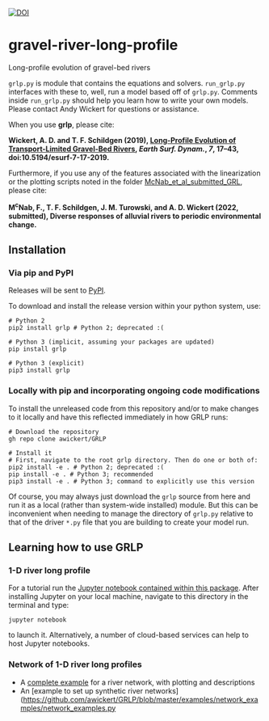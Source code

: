 [![DOI](https://zenodo.org/badge/159710833.svg)](https://zenodo.org/badge/latestdoi/159710833)

# gravel-river-long-profile
Long-profile evolution of gravel-bed rivers

`grlp.py` is module that contains the equations and solvers. `run_grlp.py` interfaces with these to, well, run a model based off of `grlp.py`. Comments inside `run_grlp.py` should help you learn how to write your own models. Please contact Andy Wickert for questions or assistance.


When you use **grlp**, please cite:

**Wickert, A. D. and T. F. Schildgen (2019), [Long-Profile Evolution of Transport-Limited Gravel-Bed Rivers](https://www.earth-surf-dynam.net/7/17/2019/esurf-7-17-2019.html), *Earth Surf. Dynam.*, *7*, 17–43, doi:10.5194/esurf-7-17-2019.**

Furthermore, if you use any of the features associated with the linearization or the plotting scripts noted in the folder [McNab_et_al_submitted_GRL](https://github.com/MNiMORPH/GRLP/tree/master/examples/McNab_et_al_submitted_GRL), please cite:

**M<sup>c</sup>Nab, F., T. F. Schildgen, J. M. Turowski, and A. D. Wickert (2022, submitted), Diverse responses of alluvial rivers to periodic environmental change.**


## Installation

### Via pip and PyPI

Releases will be sent to [PyPI](https://pypi.org/project/GRLP/).

To download and install the release version within your python system, use:

```
# Python 2
pip2 install grlp # Python 2; deprecated :(

# Python 3 (implicit, assuming your packages are updated)
pip install grlp

# Python 3 (explicit)
pip3 install grlp
```

### Locally with pip and incorporating ongoing code modifications

To install the unreleased code from this repository and/or to make changes to it locally and have this reflected immediately in how GRLP runs:

```
# Download the repository
gh repo clone awickert/GRLP

# Install it
# First, navigate to the root grlp directory. Then do one or both of:
pip2 install -e . # Python 2; deprecated :(
pip install -e . # Python 3; recommended
pip3 install -e . # Python 3; command to explicitly use this version
```

Of course, you may always just download the `grlp` source from here and run it as a local (rather than system-wide installed) module. But this can be inconvenient when needing to manage the directory of `grlp.py` relative to that of the driver `*.py` file that you are building to create your model run.

## Learning how to use GRLP

### 1-D river long profile

For a tutorial run the [Jupyter notebook contained within this package](https://github.com/awickert/GRLP/blob/master/example_1d.ipynb). After installing Jupyter on your local machine, navigate to this directory in the terminal and type:
```
jupyter notebook
```
to launch it. Alternatively, a number of cloud-based services can help to host Jupyter notebooks.

### Network of 1-D river long profiles

* A [complete example](examples/run_network_5_segments_2020.py) for a river network, with plotting and descriptions
* An [example to set up synthetic river networks](https://github.com/awickert/GRLP/blob/master/examples/network_examples/network_examples.py
